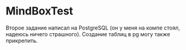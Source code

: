 # MindBoxTest
Второе задание написал на PostgreSQL (он у меня на компе стоял, надеюсь ничего страшного). Создание таблиц в pg могу также прикрепить.
